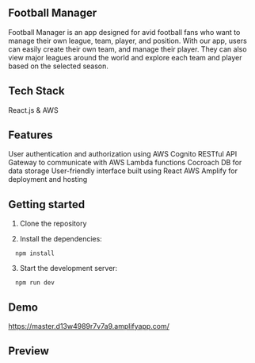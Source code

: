 ## Football Manager

Football Manager is an app designed for avid football fans who want to manage their own league, team, player, and position. With our app, users can easily create their own team, and manage their player. They can also view major leagues around the world and explore each team and player based on the selected season.

## Tech Stack

React.js & AWS

## Features

User authentication and authorization using AWS Cognito
RESTful API Gateway to communicate with AWS Lambda functions
Cocroach DB for data storage
User-friendly interface built using React
AWS Amplify for deployment and hosting

## Getting started

1. Clone the repository

2. Install the dependencies:

```
  npm install
```

3. Start the development server:

```
  npm run dev
```

## Demo

https://master.d13w4989r7v7a9.amplifyapp.com/

## Preview
